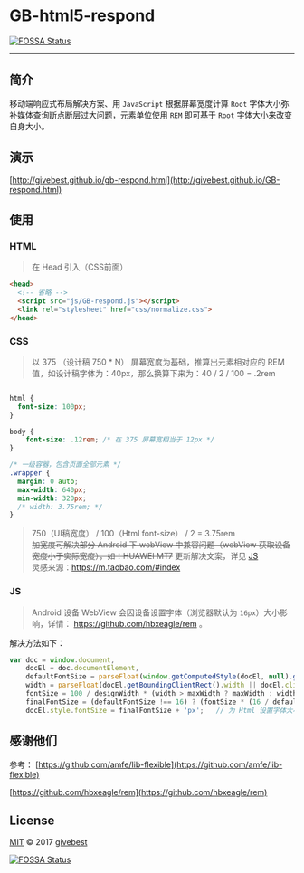 # GB-html5-respond
[![FOSSA Status](https://app.fossa.io/api/projects/git%2Bhttps%3A%2F%2Fgithub.com%2Fgivebest%2FGB-html5-respond.svg?type=shield)](https://app.fossa.io/projects/git%2Bhttps%3A%2F%2Fgithub.com%2Fgivebest%2FGB-html5-respond?ref=badge_shield)

----

## 简介

移动端响应式布局解决方案、用 `JavaScript` 根据屏幕宽度计算 `Root` 字体大小弥补媒体查询断点断层过大问题，元素单位使用 `REM` 即可基于 `Root` 字体大小来改变自身大小。


## 演示

[http://givebest.github.io/gb-respond.html](http://givebest.github.io/GB-respond.html)

## 使用

###  HTML

> 在 Head 引入（CSS前面）

```html	
<head>
  <!-- 省略 -->
  <script src="js/GB-respond.js"></script>
  <link rel="stylesheet" href="css/normalize.css">
</head>
```

### CSS

> 以 375 （设计稿 750 * N） 屏幕宽度为基础，推算出元素相对应的 REM 值，如设计稿字体为：40px，那么换算下来为：40 / 2 / 100 = .2rem

```css

html {
  font-size: 100px;
}

body {
	font-size: .12rem; /* 在 375 屏幕宽相当于 12px */
}

/* 一级容器，包含页面全部元素 */
.wrapper {
  margin: 0 auto;
  max-width: 640px;
  min-width: 320px;
  /* width: 3.75rem; */ 
}
```
> 750（UI稿宽度） / 100（Html font-size） / 2 = 3.75rem    
>  ~~加宽度可解决部分 Android 下 webView 中兼容问题（webView 获取设备宽度小于实际宽度），如：HUAWEI MT7~~ 更新解决文案，详见 [JS](#js)    
>  灵感来源：https://m.taobao.com/#index    

### JS

> Android 设备 WebView 会因设备设置字体（浏览器默认为 `16px`）大小影响，详情： https://github.com/hbxeagle/rem 。

解决方法如下：

```javascript
var doc = window.document,
    docEl = doc.documentElement,
    defaultFontSize = parseFloat(window.getComputedStyle(docEl, null).getPropertyValue('font-size') || 16),  // 获取 WebView 默认字体大小
    width = parseFloat(docEl.getBoundingClientRect().width || docEl.clientWidth),
    fontSize = 100 / designWidth * (width > maxWidth ? maxWidth : width),
    finalFontSize = (defaultFontSize !== 16) ? (fontSize * (16 / defaultFontSize)) : fontSize;  // WebView 默认字体大小不等于 16px 即设备设置改变了默认字体大小，进行换算正确的大小
    docEl.style.fontSize = finalFontSize + 'px';   // 为 Html 设置字体大小
```

## 感谢他们

参考： [https://github.com/amfe/lib-flexible](https://github.com/amfe/lib-flexible)       

 [https://github.com/hbxeagle/rem](https://github.com/hbxeagle/rem) 



## License

[MIT](./LICENSE) © 2017 [givebest](https://github.com/givebest)

 


[![FOSSA Status](https://app.fossa.io/api/projects/git%2Bhttps%3A%2F%2Fgithub.com%2Fgivebest%2FGB-html5-respond.svg?type=large)](https://app.fossa.io/projects/git%2Bhttps%3A%2F%2Fgithub.com%2Fgivebest%2FGB-html5-respond?ref=badge_large)